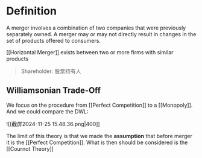 # Definition

A merger involves a combination of two companies that were previously separately owned. A merger may or may not directly result in changes in the set of products offered to consumers.

[[Horizontal Merger]] exists between two or more firms with similar products

> Shareholder: 股票持有人

## Williamsonian Trade-Off

We focus on the procedure from [[Perfect Competition]] to a [[Monopoly]]. And we could compare the DWL:

![[截屏2024-11-25 15.48.36.png|400]]

The limit of this theory is that we made the **assumption** that before merger it is the [[Perfect Competition]]. What is then should be considered is the [[Cournot Theory]]

